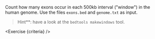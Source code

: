 <script>
// Solution:
//    bedtools makewindows -g genome.txt -w 500000 > windows.bed; bedtools intersect -a windows.bed -b exons.bed -c > windows.exons.bedg

import Exercise from "$components/Exercise.svelte";

let criteria = [
{
	name: "File <code>windows.bed</code> contains a list of all regions of 500kb in the genome",
	checks: [{
		type: "file",
		path: "windows.bed",
		action: "contents",
		commandExpected: "bedtools makewindows -g genome.txt -w 500000",
	}]
},
{
	name: "File <code>windows.exons.bedg</code> contains a list of each 500kb interval and how many exons were found within that region",
	checks: [{
		type: "file",
		path: "windows.exons.bedg",
		action: "contents",
		commandExpected: "bedtools intersect -a <(bedtools makewindows -g genome.txt -w 500000) -b exons.bed -c"
	}]
}

];
</script>

Count how many exons occur in each 500kb interval ("window") in the human genome. Use the files `exons.bed` and `genome.txt` as input.

> Hint**: have a look at the `bedtools makewindows` tool.

<Exercise {criteria} />
